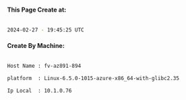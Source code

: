 
   
#### This Page Create at:

```bash

2024-02-27 - 19:45:25 UTC

```

#### Create By Machine:

```bash

Host Name : fv-az891-894

platform  : Linux-6.5.0-1015-azure-x86_64-with-glibc2.35

Ip Local  : 10.1.0.76

```

